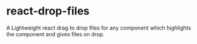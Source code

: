 # react-drop-files
A Lightweight react drag to drop files for any component which highlights the component and gives files on drop.
